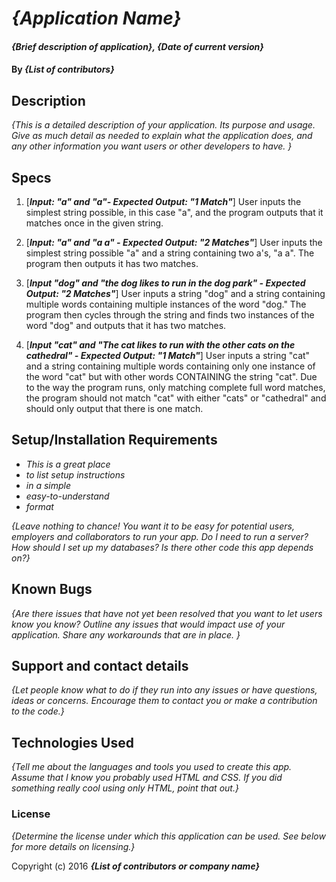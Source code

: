 # _{Application Name}_

#### _{Brief description of application}, {Date of current version}_

#### By _**{List of contributors}**_

## Description

_{This is a detailed description of your application. Its purpose and usage.  Give as much detail as needed to explain what the application does, and any other information you want users or other developers to have. }_

## Specs

1. [_**Input: "a" and "a"- Expected Output: "1 Match"**_] User inputs the simplest string possible, in this case "a", and the program outputs that it matches once in the given string.

2. [_**Input: "a" and "a a" - Expected Output: "2 Matches"**_] User inputs the simplest string possible "a" and a string containing two a's, "a a". The program then outputs it has two matches.

3. [_**Input "dog" and "the dog likes to run in the dog park" - Expected Output: "2 Matches"**_] User inputs a string "dog" and a string containing multiple words containing multiple instances of the word "dog." The program then cycles through the string and finds two instances of the word "dog" and outputs that it has two matches.

4. [_**Input "cat" and "The cat likes to run with the other cats on the cathedral" - Expected Output: "1 Match"**_] User inputs a string "cat" and a string containing multiple words containing only one instance of the word "cat" but with other words CONTAINING the string "cat". Due to the way the program runs, only matching complete full word matches, the program should not match "cat" with either "cats" or "cathedral" and should only output that there is one match.

## Setup/Installation Requirements

* _This is a great place_
* _to list setup instructions_
* _in a simple_
* _easy-to-understand_
* _format_

_{Leave nothing to chance! You want it to be easy for potential users, employers and collaborators to run your app. Do I need to run a server? How should I set up my databases? Is there other code this app depends on?}_

## Known Bugs

_{Are there issues that have not yet been resolved that you want to let users know you know?  Outline any issues that would impact use of your application.  Share any workarounds that are in place. }_

## Support and contact details

_{Let people know what to do if they run into any issues or have questions, ideas or concerns.  Encourage them to contact you or make a contribution to the code.}_

## Technologies Used

_{Tell me about the languages and tools you used to create this app. Assume that I know you probably used HTML and CSS. If you did something really cool using only HTML, point that out.}_

### License

*{Determine the license under which this application can be used.  See below for more details on licensing.}*

Copyright (c) 2016 **_{List of contributors or company name}_**